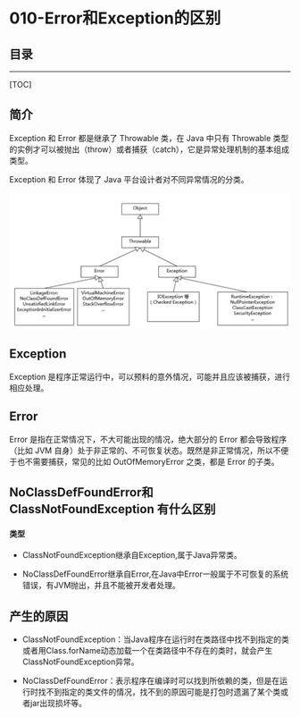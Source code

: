 # 010-Error和Exception的区别

## 目录

------

[TOC]


## 简介

Exception 和 Error 都是继承了 Throwable 类，在 Java 中只有 Throwable 类型的实例才可以被抛出（throw）或者捕获（catch），它是异常处理机制的基本组成类型。

Exception 和 Error 体现了 Java 平台设计者对不同异常情况的分类。

![image-20201129214820894](../../assets/image-20201129214820894.png)

## Exception

Exception 是程序正常运行中，可以预料的意外情况，可能并且应该被捕获，进行相应处理。

## Error

Error 是指在正常情况下，不大可能出现的情况，绝大部分的 Error 都会导致程序（比如 JVM 自身）处于非正常的、不可恢复状态。既然是非正常情况，所以不便于也不需要捕获，常见的比如 OutOfMemoryError 之类，都是 Error 的子类。

## NoClassDefFoundError和ClassNotFoundException 有什么区别

#### 类型

- ClassNotFoundException继承自Exception,属于Java异常类。

- NoClassDefFoundError继承自Error,在Java中Error一般属于不可恢复的系统错误，有JVM抛出，并且不能被开发者处理。

## 产生的原因

- ClassNotFoundException：当Java程序在运行时在类路径中找不到指定的类或者用Class.forName动态加载一个在类路径中不存在的类时，就会产生ClassNotFoundException异常。

- NoClassDefFoundError：表示程序在编译时可以找到所依赖的类，但是在运行时找不到指定的类文件的情况，找不到的原因可能是打包时遗漏了某个类或者jar出现损坏等。

